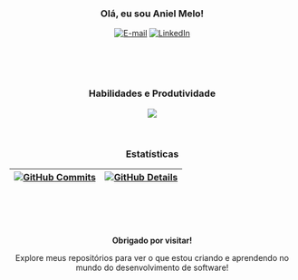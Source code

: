 
**<h3 align="center">Olá, eu sou Aniel Melo!</h3>**

<p align="center">
  <a href="mailto:anielcontato@gmail.com"><img src="https://img.shields.io/badge/Gmail-EA4335?style=for-the-badge&logo=gmail&logoColor=white" alt="E-mail"></a>
  <a href="https://www.linkedin.com/in/aniel-melo"><img src="https://img.shields.io/badge/LinkedIn-0060A9?style=for-the-badge&logo=linkedin&logoColor=white" alt="LinkedIn"></a>
</p>

<br>

<br>
<br>

<h3 align="center">Habilidades e Produtividade</h3>
<p align="center">
  <img src="https://skillicons.dev/icons?i=git,html,css,js,ts,nodejs,java,php,py,md,postgres,mysql,gradle,maven,pnpm,npm,linux,docker,spring,laravel,express,bootstrap,idea,vscode,github,discord,postman,obsidian,notion,figma&perline=15"/>
</p>

<br>

<h3 align="center">Estatísticas</h3>

| [![GitHub Commits](http://github-profile-summary-cards.vercel.app/api/cards/productive-time?username=anielmelo&theme=dark&utcOffset=-3)](https://github.com/vn7n24fzkq/github-profile-summary-cards) | [![GitHub Details](http://github-profile-summary-cards.vercel.app/api/cards/profile-details?username=anielmelo&theme=dark)](https://github.com/vn7n24fzkq/github-profile-summary-cards) |  
| ----------- | ----------- |

<br>
<br>

<footer>
  
  #
  
  **<p align="center">Obrigado por visitar!</p>**
  
  <p align="center">
    Explore meus repositórios para ver o que estou criando e aprendendo no mundo do desenvolvimento de software!
  </p>
</footer>
